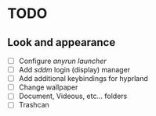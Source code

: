 # TODO

## Look and appearance

- [ ] Configure *anyrun launcher*
- [ ] Add *sddm* login (display) manager
- [ ] Add additional keybindings for hyprland
- [ ] Change wallpaper
- [ ] Document, Videous, etc... folders
- [ ] Trashcan
